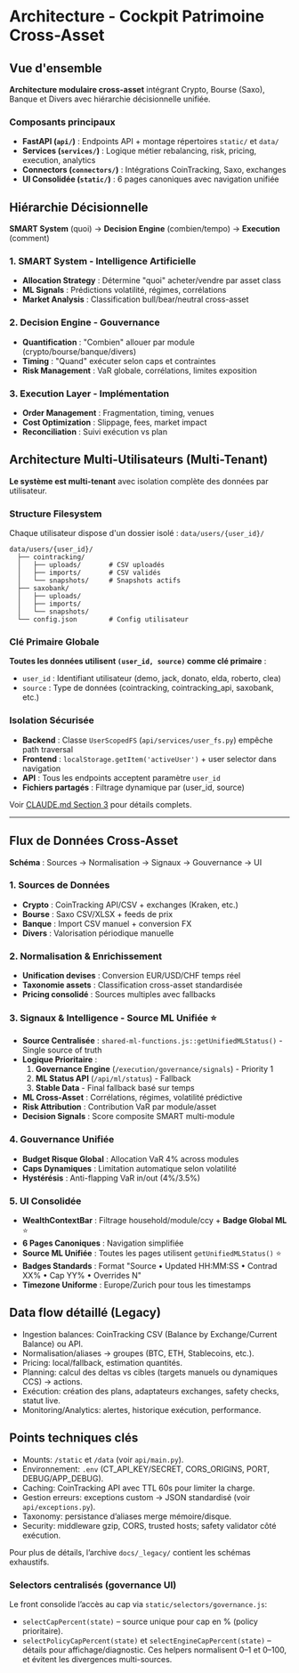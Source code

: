 # Architecture - Cockpit Patrimoine Cross-Asset

## Vue d'ensemble

**Architecture modulaire cross-asset** intégrant Crypto, Bourse (Saxo), Banque et Divers avec hiérarchie décisionnelle unifiée.

### Composants principaux
- **FastAPI (`api/`)** : Endpoints API + montage répertoires `static/` et `data/`
- **Services (`services/`)** : Logique métier rebalancing, risk, pricing, execution, analytics
- **Connectors (`connectors/`)** : Intégrations CoinTracking, Saxo, exchanges
- **UI Consolidée (`static/`)** : 6 pages canoniques avec navigation unifiée

## Hiérarchie Décisionnelle

**SMART System** (quoi) → **Decision Engine** (combien/tempo) → **Execution** (comment)

### 1. SMART System - Intelligence Artificielle
- **Allocation Strategy** : Détermine "quoi" acheter/vendre par asset class
- **ML Signals** : Prédictions volatilité, régimes, corrélations
- **Market Analysis** : Classification bull/bear/neutral cross-asset

### 2. Decision Engine - Gouvernance
- **Quantification** : "Combien" allouer par module (crypto/bourse/banque/divers)
- **Timing** : "Quand" exécuter selon caps et contraintes
- **Risk Management** : VaR globale, corrélations, limites exposition

### 3. Execution Layer - Implémentation
- **Order Management** : Fragmentation, timing, venues
- **Cost Optimization** : Slippage, fees, market impact
- **Reconciliation** : Suivi exécution vs plan

## Architecture Multi-Utilisateurs (Multi-Tenant)

**Le système est multi-tenant** avec isolation complète des données par utilisateur.

### Structure Filesystem
Chaque utilisateur dispose d'un dossier isolé : `data/users/{user_id}/`
```
data/users/{user_id}/
  ├── cointracking/
  │   ├── uploads/       # CSV uploadés
  │   ├── imports/       # CSV validés
  │   └── snapshots/     # Snapshots actifs
  ├── saxobank/
  │   ├── uploads/
  │   ├── imports/
  │   └── snapshots/
  └── config.json        # Config utilisateur
```

### Clé Primaire Globale
**Toutes les données utilisent `(user_id, source)` comme clé primaire** :
- `user_id` : Identifiant utilisateur (demo, jack, donato, elda, roberto, clea)
- `source` : Type de données (cointracking, cointracking_api, saxobank, etc.)

### Isolation Sécurisée
- **Backend** : Classe `UserScopedFS` (`api/services/user_fs.py`) empêche path traversal
- **Frontend** : `localStorage.getItem('activeUser')` + user selector dans navigation
- **API** : Tous les endpoints acceptent paramètre `user_id`
- **Fichiers partagés** : Filtrage dynamique par (user_id, source)

Voir [CLAUDE.md Section 3](../CLAUDE.md) pour détails complets.

---

## Flux de Données Cross-Asset

**Schéma** : Sources → Normalisation → Signaux → Gouvernance → UI

### 1. Sources de Données
- **Crypto** : CoinTracking API/CSV + exchanges (Kraken, etc.)
- **Bourse** : Saxo CSV/XLSX + feeds de prix
- **Banque** : Import CSV manuel + conversion FX
- **Divers** : Valorisation périodique manuelle

### 2. Normalisation & Enrichissement
- **Unification devises** : Conversion EUR/USD/CHF temps réel
- **Taxonomie assets** : Classification cross-asset standardisée
- **Pricing consolidé** : Sources multiples avec fallbacks

### 3. Signaux & Intelligence - **Source ML Unifiée** ⭐
- **Source Centralisée** : `shared-ml-functions.js::getUnifiedMLStatus()` - Single source of truth
- **Logique Prioritaire** :
  1. **Governance Engine** (`/execution/governance/signals`) - Priority 1
  2. **ML Status API** (`/api/ml/status`) - Fallback
  3. **Stable Data** - Final fallback basé sur temps
- **ML Cross-Asset** : Corrélations, régimes, volatilité prédictive
- **Risk Attribution** : Contribution VaR par module/asset
- **Decision Signals** : Score composite SMART multi-module

### 4. Gouvernance Unifiée
- **Budget Risque Global** : Allocation VaR 4% across modules
- **Caps Dynamiques** : Limitation automatique selon volatilité
- **Hystérésis** : Anti-flapping VaR in/out (4%/3.5%)

### 5. UI Consolidée
- **WealthContextBar** : Filtrage household/module/ccy + **Badge Global ML** ⭐
- **6 Pages Canoniques** : Navigation simplifiée
- **Source ML Unifiée** : Toutes les pages utilisent `getUnifiedMLStatus()` ⭐
- **Badges Standards** : Format "Source • Updated HH:MM:SS • Contrad XX% • Cap YY% • Overrides N"
- **Timezone Uniforme** : Europe/Zurich pour tous les timestamps

## Data flow détaillé (Legacy)
- Ingestion balances: CoinTracking CSV (Balance by Exchange/Current Balance) ou API.
- Normalisation/aliases → groupes (BTC, ETH, Stablecoins, etc.).
- Pricing: local/fallback, estimation quantités.
- Planning: calcul des deltas vs cibles (targets manuels ou dynamiques CCS) → actions.
- Exécution: création des plans, adaptateurs exchanges, safety checks, statut live.
- Monitoring/Analytics: alertes, historique exécution, performance.

## Points techniques clés
- Mounts: `/static` et `/data` (voir `api/main.py`).
- Environnement: `.env` (CT_API_KEY/SECRET, CORS_ORIGINS, PORT, DEBUG/APP_DEBUG).
- Caching: CoinTracking API avec TTL 60s pour limiter la charge.
- Gestion erreurs: exceptions custom → JSON standardisé (voir `api/exceptions.py`).
- Taxonomy: persistance d’aliases merge mémoire/disque.
- Security: middleware gzip, CORS, trusted hosts; safety validator côté exécution.

Pour plus de détails, l’archive `docs/_legacy/` contient les schémas exhaustifs.

### Selectors centralisés (governance UI)

Le front consolide l’accès au cap via `static/selectors/governance.js`:
- `selectCapPercent(state)` – source unique pour cap en % (policy prioritaire).
- `selectPolicyCapPercent(state)` et `selectEngineCapPercent(state)` – détails pour affichage/diagnostic.
Ces helpers normalisent 0–1 et 0–100, et évitent les divergences multi-sources.
